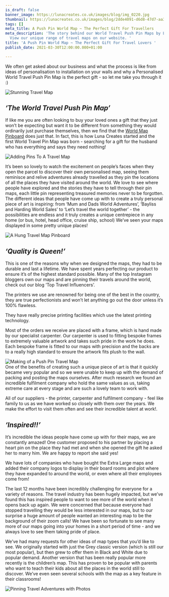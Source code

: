 ```yaml
---
is_draft: false
banner_image: https://lunacreates.co.uk/images/blog/img_0220.jpg
thumbnail: https://lunacreates.co.uk/images/blog/2dde4091-d6d8-47d7-aa33-9724965ea926.JPG
tags: []
meta_title: A Push Pin World Map ~ The Perfect Gift For Travellers
meta_description: 'The story behind our World Travel Push Pin Maps by Luna Creates.
  View our unique range of travel maps on our website. '
title: 'A Push Pin World Map ~ The Perfect Gift For Travel Lovers '
publish_date: 2021-03-30T12:00:00.000+01:00

---
```

We often get asked about our business and what the process is like from ideas of personalisation to installation on your walls and why a Personalised World Travel Push Pin Map is the perfect gift - so let me take you through it :)

![Stunning Travel Map](https://lunacreates.co.uk/images/blog/2dde4091-d6d8-47d7-aa33-9724965ea926.JPG)

## **_‘The World Travel Push Pin Map’_**

If like me you are often looking to buy your loved ones a gift that they just won’t be expecting but want it to be different from something they would ordinarily just purchase themselves, then we find that the <a href="https://lunacreates.co.uk/">World Map Pinboard</a> does just that. In fact, this is how Luna Creates started and the first World Travel Pin Map was born - searching for a gift for the husband who has everything and says they need nothing!

![Adding Pins To A Travel Map](https://lunacreates.co.uk/images/blog/img_0194.jpg)

It’s been so lovely to watch the excitement on people’s faces when they open the parcel to discover their own personalised map, seeing them reminisce and relive adventures already travelled as they pin the locations of all the places they have visited around the world. We love to see where people have explored and the stories they have to tell through their pin maps, each little pin representing treasured memories never to be forgotten. The different ideas that people have come up with to create a truly personal piece of art is inspiring: from ‘Mum and Dads World Adventures’, ‘Bayliss and Harding World Sales’ to ‘Let’s travel the world together’ - the possibilities are endless and it truly creates a unique centrepiece in any home (or bus, hotel, head office, cruise ship, school) We’ve seen your maps displayed in some pretty unique places!

![A Hung Travel Map Pinboard](https://lunacreates.co.uk/images/blog/img_0195.jpg)

## **_‘Quality is Queen!’_**

This is one of the reasons why when we designed the maps, they had to be durable and last a lifetime. We have spent years perfecting our product to ensure it’s of the highest standard possible. Many of the top Instagram bloggers own our maps and are pinning their travels around the world, check out our blog ‘Top Travel Influencers’.

The printers we use are renowned for being one of the best in the country, they are true perfectionists and won’t let anything go out the door unless it’s 100% flawless.

They have really precise printing facilities which use the latest printing technology.

Most of the orders we receive are placed with a frame, which is hand made by our specialist carpenter. Our carpenter is used to fitting bespoke frames to extremely valuable artwork and takes such pride in the work he does. Each bespoke frame is fitted to our maps with precision and the backs are to a really high standard to ensure the artwork fits plush to the wall.

![Making of a Push Pin Travel Map](https://lunacreates.co.uk/images/blog/img_0196.jpg)  
One of the benefits of creating such a unique piece of art is that it quickly became very popular and so we were unable to keep up with the demand of packing and posting the maps ourselves. After much research we found an incredible fulfilment company who hold the same values as us, taking extreme care at every stage and are such a lovely team to work with.

All of our suppliers - the printer, carpenter and fulfilment company - feel like family to us as we have worked so closely with them over the years. We make the effort to visit them often and see their incredible talent at work!.

## **_‘Inspired!!’_**

It’s incredible the ideas people have come up with for their maps, we are constantly amazed! One customer proposed to his partner by placing a heart pin on the place they had met and when she opened the gift he asked her to marry him. We are happy to report she said yes!

We have lots of companies who have bought the Extra Large maps and added their company logos to display in their board rooms and plot where they have expanded to around the world, or even where all their employees come from!

The last 12 months have been incredibly challenging for everyone for a variety of reasons. The travel industry has been hugely impacted, but we’ve found this has inspired people to want to see more of the world when it opens back up again. We were concerned that because everyone had stopped travelling they would be less interested in our maps, but to our surprise a huge amount of people wanted an interesting map to be the background of their zoom calls! We have been so fortunate to see many more of our maps going into your homes in a short period of time - and we always love to see them taking pride of place.

We’ve had many requests for other ideas of map types that you’d like to see. We originally started with just the Grey classic version (which is still our most popular), but then grew to offer them in Black and White due to popular demand. Another version that has been really popular more recently is the children’s map. This has proven to be popular with parents who want to teach their kids about all the places in the world still to discover. We’ve even seen several schools with the map as a key feature in their classrooms!

![Pinning Travel Adventures with Photos](https://lunacreates.co.uk/images/blog/img_0197.jpg)